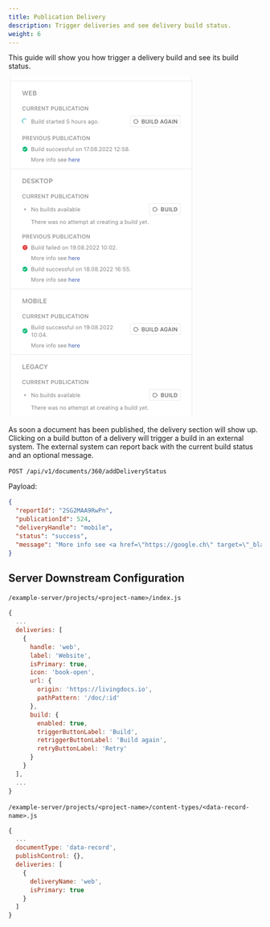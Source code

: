 ```yaml
---
title: Publication Delivery
description: Trigger deliveries and see delivery build status.
weight: 6
---
```


This guide will show you how trigger a delivery build and see its build status.

![delivery](./delivery.png)

As soon a document has been published, the delivery section will show up. Clicking on a build button of a delivery will trigger a build in an external system. The external system can report back with the current build status and an optional message.

`POST /api/v1/documents/360/addDeliveryStatus`

Payload:

```json
{
  "reportId": "2SG2MAA9RwPn",
  "publicationId": 524,
  "deliveryHandle": "mobile",
  "status": "success",
  "message": "More info see <a href=\"https://google.ch\" target=\"_blank\">here</a>"
}
```

## Server Downstream Configuration

`/example-server/projects/<project-name>/index.js`

```js
{
  ...
  deliveries: [
    {
      handle: 'web',
      label: 'Website',
      isPrimary: true,
      icon: 'book-open',
      url: {
        origin: 'https://livingdocs.io',
        pathPattern: '/doc/:id'
      },
      build: {
        enabled: true,
        triggerButtonLabel: 'Build',
        retriggerButtonLabel: 'Build again',
        retryButtonLabel: 'Retry'
      }
    }
  ],
  ...
}
```

`/example-server/projects/<project-name>/content-types/<data-record-name>.js`

```js
{
  ...
  documentType: 'data-record',
  publishControl: {},
  deliveries: [
    {
      deliveryName: 'web',
      isPrimary: true
    }
  ]
}

```
